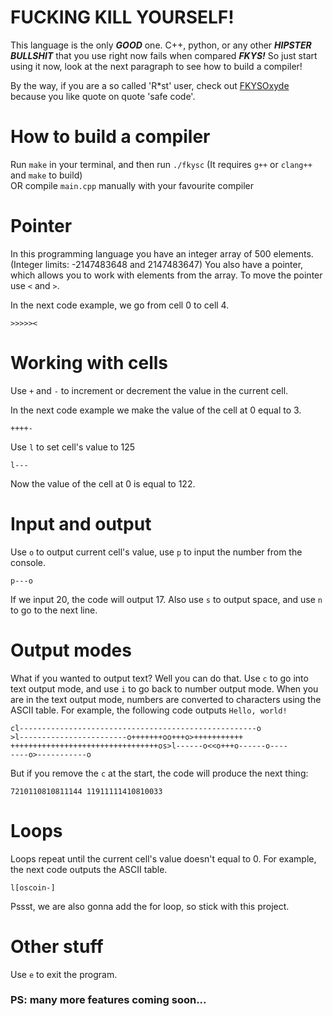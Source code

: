 # FUCKING KILL YOURSELF!
This language is the only ***GOOD*** one. C++, python, or any other ***HIPSTER BULLSHIT*** that you use right now fails when compared ***FKYS!*** So just start using it now, look at the next paragraph to see how to build a compiler!

By the way, if you are a so called 'R*st' user, check out [FKYSOxyde](https://github.com/ognevnydemon/fkys-rs) because you like quote on quote 'safe code'.

# How to build a compiler
Run `make` in your terminal, and then run `./fkysc`
(It requires `g++` or `clang++` and `make` to build)  
OR compile `main.cpp` manually with your favourite compiler

# Pointer
In this programming language you have an integer array of 500 elements. (Integer limits: -2147483648 and 2147483647) You also have a pointer, which allows you to work with elements from the array. To move the pointer use `<` and `>`.

In the next code example, we go from cell 0 to cell 4.
```
>>>>><
```
# Working with cells

Use `+` and `-` to increment or decrement the value in the current cell.

In the next code example we make the value of the cell at 0 equal to 3.
```
++++-
```

Use `l` to set cell's value to 125

```
l---
```
 Now the value of the cell at 0 is equal to 122.

# Input and output

Use `o` to output current cell's value, use `p` to input the number from the console.

```
p---o
```
If we input 20, the code will output 17.
Also use `s` to output space, and use `n` to go to the next line.

# Output modes

What if you wanted to output text? Well you can do that. Use `c` to go into text output mode, and use `i` to go back to number output mode.
When you are in the text output mode, numbers are converted to characters using the ASCII table.
For example, the following code outputs `Hello, world!`

```
cl-----------------------------------------------------o
>l------------------------o+++++++oo+++o>+++++++++++
+++++++++++++++++++++++++++++++++os>l------o<<o+++o------o----
----o>-----------o
```

But if you remove the `c` at the start, the code will produce the next thing:
```
7210110810811144 11911111410810033
``` 

# Loops
Loops repeat until the current cell's value doesn't equal to 0.
For example, the next code outputs the ASCII table.
```
l[oscoin-]
```
Pssst, we are also gonna add the for loop, so stick with this project.

# Other stuff
Use `e` to exit the program.

### PS: many more features coming soon...
